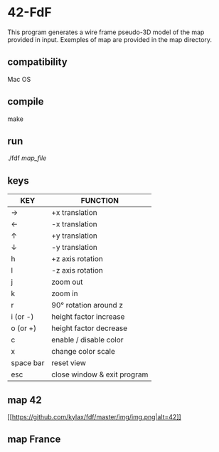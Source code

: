 # 42-FdF
This program generates a wire frame pseudo-3D model of the map provided in input. Exemples of map are provided in the map directory.

## compatibility
Mac OS

## compile

make

## run

./fdf *map_file*

## keys

KEY | FUNCTION
----|----
→ | +x translation
← | -x translation
↑ | +y translation
↓ | -y translation
h | +z axis rotation
l | -z axis rotation
j | zoom out
k | zoom in
r | 90° rotation around z
i (or -) | height factor increase
o (or +) | height factor decrease
c | enable / disable color
x | change color scale
space bar | reset view
esc | close window & exit program

## map 42

[[https://github.com/kylax/fdf/master/img/img.png|alt=42]]

## map France
